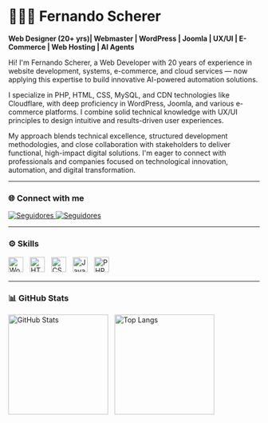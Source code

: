 # 👨🏻‍💻 Fernando Scherer

**Web Designer (20+ yrs)| Webmaster | WordPress | Joomla | UX/UI | E-Commerce | Web Hosting | AI Agents**

Hi! I'm Fernando Scherer, a Web Developer with 20 years of experience in website development, systems, e-commerce, and cloud services — now applying this expertise to build innovative AI-powered automation solutions.

I specialize in PHP, HTML, CSS, MySQL, and CDN technologies like Cloudflare, with deep proficiency in WordPress, Joomla, and various e-commerce platforms. I combine solid technical knowledge with UX/UI principles to design intuitive and results-driven user experiences.

My approach blends technical excellence, structured development methodologies, and close collaboration with stakeholders to deliver functional, high-impact digital solutions. I'm eager to connect with professionals and companies focused on technological innovation, automation, and digital transformation.


---

### 🌐 Connect with me

<p align="left">
<a href="https://www.linkedin.com/in/fernando-scherer-cv/">
   <img 
       alt="Seguidores" 
       title="Me siga no Linkedin" 
       src="https://custom-icon-badges.demolab.com/badge/LinkedIn-0A66C2?logo=linkedin-white&logoColor=fff"
   />

<a href="https://github.com/fernandosscherer?tab=followers">
   <img 
       alt="Seguidores" 
       title="Me siga no GitHub" 
       src="https://custom-icon-badges.demolab.com/github/followers/fernandosscherer?color=236ad3&labelColor=1155ba&style=for-the-badge&logo=github&label=Seguidores&logoColor=white"
   />
</a>
</p>

---

### ⚙️ Skills

<img align="left" alt="WordPress" title="WordPress" width="30px" style="padding-right:10px;" src="https://cdn.jsdelivr.net/gh/devicons/devicon@latest/icons/wordpress/wordpress-original.svg"/>
<img align="left" alt="HTML" title="HTML" width="30px" style="padding-right:10px;" src="https://cdn.jsdelivr.net/gh/devicons/devicon@latest/icons/html5/html5-original.svg"/>
<img align="left" alt="CSS" title="CSS" width="30px" style="padding-right:10px;" src="https://cdn.jsdelivr.net/gh/devicons/devicon@latest/icons/css3/css3-original.svg"/>
<img align="left" alt="JavaScript" title="JavaScript" width="30px" style="padding-right:10px;" src="https://cdn.jsdelivr.net/gh/devicons/devicon@latest/icons/javascript/javascript-original.svg"/>
<img align="left" alt="PHP" title="PHP" width="30px" style="padding-right:10px;" src="https://cdn.jsdelivr.net/gh/devicons/devicon@latest/icons/php/php-original.svg"/>

<br />
<br />

---

### 📊 GitHub Stats

<img align="left" alt="GitHub Stats" height="200" style="padding-right:10px;" src="https://github-readme-stats.vercel.app/api?username=fernandosscherer&show_icons=true&theme=tokyonight&include_all_commits=true&locale=pt-br"/>
<img align="left" alt="Top Langs" height="200" src="https://github-readme-stats.vercel.app/api/top-langs/?username=fernandosscherer&theme=tokyonight&layout=compact&custom_title=Tecnologias&langs_count=9"/>


